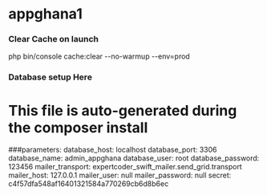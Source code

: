 # appghana1

### Clear Cache on launch

php bin/console cache:clear --no-warmup --env=prod

### Database setup Here
# This file is auto-generated during the composer install
###parameters:
    database_host: localhost
    database_port: 3306
    database_name: admin_appghana
    database_user: root
    database_password: 123456
    mailer_transport: expertcoder_swift_mailer.send_grid.transport
    mailer_host: 127.0.0.1
    mailer_user: null
    mailer_password: null
    secret: c4f57dfa548af16401321584a770269cb6d8b6ec

